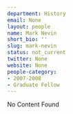 ```yaml
---
department: History
email: None
layout: people
name: Mark Nevin
short_bio: ''
slug: mark-nevin
status: not_current
twitter: None
website: None
people-category:
- 2007-2008
- Graduate Fellow
---
```


No Content Found
